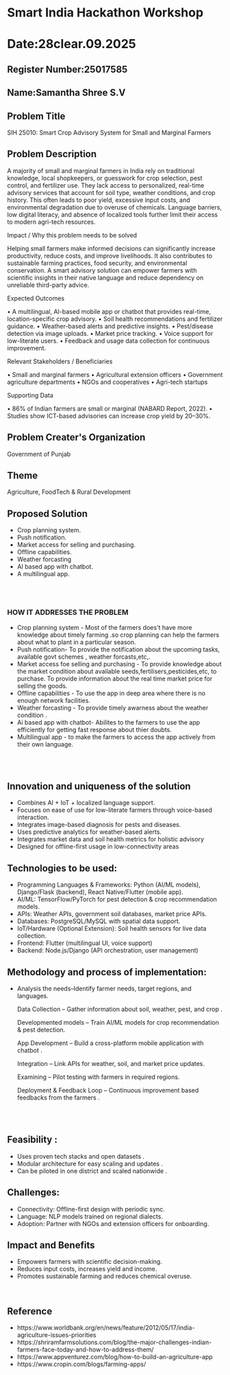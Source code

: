 # Smart India Hackathon Workshop
# Date:28clear.09.2025
## Register Number:25017585
## Name:Samantha Shree S.V
## Problem Title
SIH 25010: Smart Crop Advisory System for Small and Marginal Farmers
## Problem Description
A majority of small and marginal farmers in India rely on traditional knowledge, local shopkeepers, or guesswork for crop selection, pest control, and fertilizer use. They lack access to personalized, real-time advisory services that account for soil type, weather conditions, and crop history. This often leads to poor yield, excessive input costs, and environmental degradation due to overuse of chemicals. Language barriers, low digital literacy, and absence of localized tools further limit their access to modern agri-tech resources.

Impact / Why this problem needs to be solved

Helping small farmers make informed decisions can significantly increase productivity, reduce costs, and improve livelihoods. It also contributes to sustainable farming practices, food security, and environmental conservation. A smart advisory solution can empower farmers with scientific insights in their native language and reduce dependency on unreliable third-party advice.

Expected Outcomes

• A multilingual, AI-based mobile app or chatbot that provides real-time, location-specific crop advisory.
• Soil health recommendations and fertilizer guidance.
• Weather-based alerts and predictive insights.
• Pest/disease detection via image uploads.
• Market price tracking.
• Voice support for low-literate users.
• Feedback and usage data collection for continuous improvement.

Relevant Stakeholders / Beneficiaries

• Small and marginal farmers
• Agricultural extension officers
• Government agriculture departments
• NGOs and cooperatives
• Agri-tech startups

Supporting Data

• 86% of Indian farmers are small or marginal (NABARD Report, 2022).
• Studies show ICT-based advisories can increase crop yield by 20–30%.

## Problem Creater's Organization
Government of Punjab

## Theme
Agriculture, FoodTech & Rural Development

## Proposed Solution

<ul><li>Crop planning system.</li>
<li>Push notification.</li>
<li>Market access for selling and purchasing.</li>
<li>Offline capabilities.</li>
<li>Weather forcasting </li>
<li>AI based app with chatbot.</li>
<li>A multilingual app.</li>
</ul>
<br>
<br>
<h3>HOW IT ADDRESSES THE PROBLEM</h3>
<ul>
<li>Crop planning system - Most of the farmers does't have more knowledge about timely farming .so crop planning can help the farmers about what to plant in a particular season.</li>
<li>Push notification- To provide the notification about the upcoming tasks, available govt schemes , weather forcasts,etc,.</li>
<li>Market access foe selling and purchasing - To provide knowledge about the market condition about available seeds,fertilisers,pesticides,etc, to purchase. To provide information about the real time market price for selling the goods. </li>
<li>Offline capabilities - To use the app in deep area where there is no enough network facilities.</li>
<li>Weather forcasting - To provide timely awarness about the weather condition .</li>
<li> Ai based app with chatbot- Abilites to the farmers to use the app efficiently for getting fast response about thier doubts.</li>
<li>Multilingual app - to make the farmers to access the app actively from their own language.</li>
</ul>
<br>
<br>
<h2>Innovation and uniqueness of the solution</h2>
<ul>
<li>Combines AI + IoT + localized language support.</li>

<li>Focuses on ease of use for low-literate farmers through voice-based interaction.</li>

<li>Integrates image-based diagnosis for pests and diseases.</li>

<li>Uses predictive analytics for weather-based alerts.</li>

<li>Integrates market data and soil health metrics for holistic advisory</li>

<li> Designed for offline-first usage in low-connectivity areas</li>
</ul>


<h2> Technologies to be used:</h2>
<ul>
<li>Programming Languages & Frameworks: Python (AI/ML models), Django/Flask (backend), React Native/Flutter (mobile app).</li>

<li>AI/ML: TensorFlow/PyTorch for pest detection & crop recommendation models.</li>

<li>APIs: Weather APIs, government soil databases, market price APIs.</li>

<li>Databases: PostgreSQL/MySQL with spatial data support.</li>

<li>IoT/Hardware (Optional Extension): Soil health sensors for live data collection.</li>

<li>Frontend: Flutter (multilingual UI, voice support)</li>

<li>Backend: Node.js/Django (API orchestration, user management)</li>
</ul>
<h2 textcolor="red">Methodology and process of implementation: </h2>
<ul>
<li> Analysis the needs–Identify farmer needs, target regions, and languages.</li>

Data Collection – Gather information about soil, weather, pest, and crop .</li>

 Developmented models – Train AI/ML models for crop recommendation & pest detection.</li>

App Development – Build a cross-platform mobile application with chatbot .</li>

Integration – Link APIs for weather, soil, and market price updates.</li>

Examining – Pilot testing with farmers in required regions.</li>

Deployment & Feedback Loop – Continuous improvement based feedbacks from the farmers  .</li>

</ul>
<br>
<br>
<h2 textcolor="red">Feasibility :</h2>
<ul>

<li>Uses proven tech stacks and open datasets .</li>
<li> Modular architecture for easy scaling and updates .</li>
<li> Can be piloted in one district and scaled nationwide .</li>
</ul>
<h2 textcolor="red">Challenges:</h2>
<ul>
 <li>Connectivity: Offline-first design with periodic sync.</li>
 <li>Language: NLP models trained on regional dialects.</li>
 <li>Adoption: Partner with NGOs and extension officers for onboarding.</li>
 </ul>
 


<h2 textcolor="red"> Impact and Benefits</h2>
<ul>
 <li>Empowers farmers with scientific decision-making.</li>
 <li>Reduces input costs, increases yield and income.</li>
 <li>Promotes sustainable farming and reduces chemical overuse.</li>
 </ul>

<br>
<h2 textcolor="red">Reference</h2>
<ul>
<li>https://www.worldbank.org/en/news/feature/2012/05/17/india-agriculture-issues-priorities</li>
<li>https://shriramfarmsolutions.com/blog/the-major-challenges-indian-farmers-face-today-and-how-to-address-them/</li>
<li>https://www.appventurez.com/blog/how-to-build-an-agriculture-app</li>
<li>https://www.cropin.com/blogs/farming-apps/</li>
</ul>